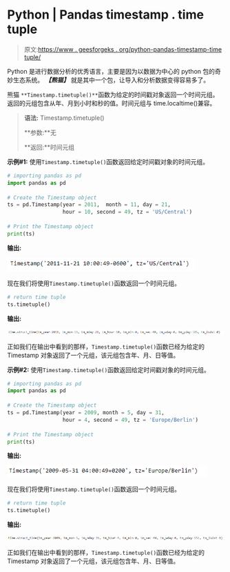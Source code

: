 # Python | Pandas timestamp . time tuple

> 原文:[https://www . geesforgeks . org/python-pandas-timestamp-time tuple/](https://www.geeksforgeeks.org/python-pandas-timestamp-timetuple/)

Python 是进行数据分析的优秀语言，主要是因为以数据为中心的 python 包的奇妙生态系统。 ***【熊猫】*** 就是其中一个包，让导入和分析数据变得容易多了。

熊猫 `**Timestamp.timetuple()**`函数为给定的时间戳对象返回一个时间元组。返回的元组包含从年、月到小时和秒的值。时间元组与 time.localtime()兼容。

> **语法:** Timestamp.timetuple()
> 
> **参数:**无
> 
> **返回:**时间元组

**示例#1:** 使用`Timestamp.timetuple()`函数返回给定时间戳对象的时间元组。

```py
# importing pandas as pd
import pandas as pd

# Create the Timestamp object
ts = pd.Timestamp(year = 2011,  month = 11, day = 21, 
                  hour = 10, second = 49, tz = 'US/Central') 

# Print the Timestamp object
print(ts)
```

**输出:**

![](img/46bacf48d4678c79bc6cd69f1866e796.png)

现在我们将使用`Timestamp.timetuple()`函数返回一个时间元组。

```py
# return time tuple
ts.timetuple()
```

**输出:**

![](img/ab8d9aad7e7f5a422e9c2f09027507ba.png)

正如我们在输出中看到的那样，`Timestamp.timetuple()`函数已经为给定的 Timestamp 对象返回了一个元组，该元组包含年、月、日等值。

**示例#2:** 使用`Timestamp.timetuple()`函数返回给定时间戳对象的时间元组。

```py
# importing pandas as pd
import pandas as pd

# Create the Timestamp object
ts = pd.Timestamp(year = 2009, month = 5, day = 31, 
                  hour = 4, second = 49, tz = 'Europe/Berlin')

# Print the Timestamp object
print(ts)
```

**输出:**

![](img/d98f3b94a4739afa3c5c3e1b0193125e.png)

现在我们将使用`Timestamp.timetuple()`函数返回一个时间元组。

```py
# return time tuple
ts.timetuple()
```

**输出:**

![](img/a69cdb9ea97e1276e74f335afcee0a18.png)

正如我们在输出中看到的那样，`Timestamp.timetuple()`函数已经为给定的 Timestamp 对象返回了一个元组，该元组包含年、月、日等值。